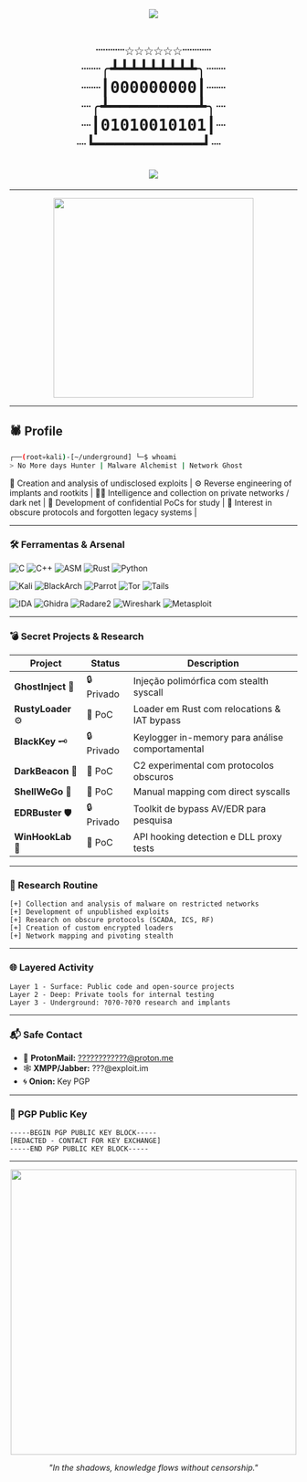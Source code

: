 
<p align="center">
  <img src="https://readme-typing-svg.demolab.com?font=Fira+Code&weight=600&size=22&duration=6000&pause=700&color=00FF00&center=true&vCenter=true&width=650&height=50&lines=%24+whoami+%3E+BHUUUH;~%24+nmap+-sS+-Pn+?5?.?4?.3.2;~%24+./ghostinject+--stealth;~%24+tail+-f+logs/malware.log" />
</p>

<h1 align="center">
<pre>
┈┈┈☆☆☆☆☆☆┈┈┈
┈┈╭┻┻┻┻┻┻┻┻┻╮┈┈
┈┈┃000000000┃┈┈
┈╭┻━━━━━━━━━┻╮┈
┈┃01010010101┃┈
┈┗━━━━━━━━━━━┛┈ 
</pre>
<img src="https://readme-typing-svg.demolab.com?font=Fira+Code&weight=500&size=18&duration=3000&pause=700&color=00FF00&center=true&vCenter=true&width=550&height=35&lines=Reverse+Engineer;Malware+Researcher;Security+Analyst;Low-Level+Exploration" />
</h1>

---

<p align="center">
<img src="https://media.tenor.com/KYtUj2h1H2gAAAAd/hacker-hack.gif" width="350" />
</p>

---

## 🕷 **Profile**

```bash
┌──(root💀kali)-[~/underground] └─$ whoami
> No More days Hunter | Malware Alchemist | Network Ghost
```


🧠 Creation and analysis of undisclosed exploits | ⚙️ Reverse engineering of implants and rootkits | 
🕵️‍♂️ Intelligence and collection on private networks / dark net | 🔬 Development of confidential PoCs for study | 
🧬 Interest in obscure protocols and forgotten legacy systems | 


---


### 🛠 **Ferramentas & Arsenal**

![C](https://img.shields.io/badge/C-Underground%20Systems-blue?style=flat&logo=c)
![C++](https://img.shields.io/badge/C++-Memory%20Manipulation-red?style=flat&logo=c%2B%2B)
![ASM](https://img.shields.io/badge/ASM-Syscalls%20Master-black)
![Rust](https://img.shields.io/badge/Rust-Stealth%20Loaders-orange?style=flat&logo=rust)
![Python](https://img.shields.io/badge/Python-Exfil%20Automation-yellow?style=flat&logo=python)

![Kali](https://img.shields.io/badge/Kali-Linux-268BEE?style=flat&logo=kalilinux)
![BlackArch](https://img.shields.io/badge/BlackArch-Pentesting-black?style=flat&logo=archlinux)
![Parrot](https://img.shields.io/badge/Parrot-Security-15C213?style=flat&logo=parrotsecurity)
![Tor](https://img.shields.io/badge/Tor-Onion%20Routing-7E4798?style=flat&logo=torproject)
![Tails](https://img.shields.io/badge/Tails-Amnesic%20Incognito-56347C?style=flat&logo=tails)

![IDA](https://img.shields.io/badge/IDA%20Pro-Disassembler-red)
![Ghidra](https://img.shields.io/badge/Ghidra-Reverse%20Engineering-lightgrey)
![Radare2](https://img.shields.io/badge/Radare2-Binary%20Analysis-red)
![Wireshark](https://img.shields.io/badge/Wireshark-Packet%20Sniffing-blue)
![Metasploit](https://img.shields.io/badge/Metasploit-Exploit%20Framework-darkblue)


---


### 💣 Secret Projects & Research
| Project            | Status     | Description                                      |
| ------------------ | ---------- | ----------------------------------------------- |
| **GhostInject** 👻 | 🔒 Privado | Injeção polimórfica com stealth syscall         |
| **RustyLoader** ⚙️ | 🧪 PoC     | Loader em Rust com relocations & IAT bypass     |
| **BlackKey** 🗝    | 🔒 Privado | Keylogger in-memory para análise comportamental |
| **DarkBeacon** 📡  | 🧪 PoC     | C2 experimental com protocolos obscuros         |
| **ShellWeGo** 🧬   | 🧪 PoC     | Manual mapping com direct syscalls              |
| **EDRBuster** 🛡   | 🔒 Privado | Toolkit de bypass AV/EDR para pesquisa          |
| **WinHookLab** 🔗  | 🧪 PoC     | API hooking detection e DLL proxy tests         |



---


### 📡 Research Routine
```text
[+] Collection and analysis of malware on restricted networks
[+] Development of unpublished exploits
[+] Research on obscure protocols (SCADA, ICS, RF)
[+] Creation of custom encrypted loaders
[+] Network mapping and pivoting stealth
```



---


### 🌐 Layered Activity
```text
Layer 1 - Surface: Public code and open-source projects
Layer 2 - Deep: Private tools for internal testing
Layer 3 - Underground: ?0?0-?0?0 research and implants
```


---



### 📬 **Safe Contact**
- 🧧 **ProtonMail:** [????????????@proton.me](mailto:???????????@proton.me)  
- 🕸 **XMPP/Jabber:** ???@exploit.im  
- 🌀 **Onion:** Key PGP



---

### 🔐 **PGP Public Key**
```
-----BEGIN PGP PUBLIC KEY BLOCK-----
[REDACTED - CONTACT FOR KEY EXCHANGE]
-----END PGP PUBLIC KEY BLOCK-----
```

---



<p align="center"> <img src="https://media.tenor.com/znvZZmR1t6oAAAAd/hacking-hacker.gif" width="500" /> </p> <p align="center"> <i>"In the shadows, knowledge flows without censorship."</i> </p>
